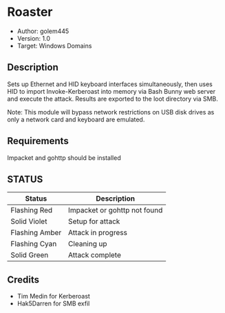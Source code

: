 # Roaster
* Author: golem445
* Version: 1.0
* Target: Windows Domains

## Description

Sets up Ethernet and HID keyboard interfaces simultaneously,
then uses HID to import Invoke-Kerberoast into memory via 
Bash Bunny web server and execute the attack. Results are
exported to the loot directory via SMB. 

Note: This module will bypass network restrictions on USB
disk drives as only a network card and keyboard are emulated.

## Requirements

Impacket and gohttp should be installed

## STATUS


| Status              | Description                              |
| ------------------- | ---------------------------------------- |
| Flashing Red        | Impacket or gohttp not found             |
| Solid Violet        | Setup for attack                         |
| Flashing Amber      | Attack in progress                       |
| Flashing Cyan       | Cleaning up                              |
| Solid Green         | Attack complete                          |

## Credits

* Tim Medin for Kerberoast
* Hak5Darren for SMB exfil